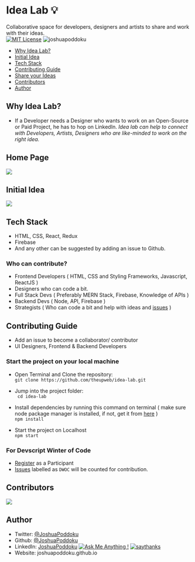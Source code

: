 # Idea Lab 💡
Collaborative space for developers, designers and artists to share and work with their ideas. <br>
[![MIT License](https://badges.frapsoft.com/os/mit/mit.svg?v=103)](https://opensource.org/licenses/mit-license.php)
<img src="https://komarev.com/ghpvc/?username=joshuapoddoku&label=Profile%20views&color=0e75b6&style=flat" alt="joshuapoddoku" />

- [Why Idea Lab?](#why-idea-lab)
- [Initial Idea](#initial-idea)
- [Tech Stack](#tech-stack)
- [Contributing Guide](#contributing-guide)
- [Share your Ideas](https://github.com/theupweb/idea-lab/issues/3)
- [Contributors](#contributors)
- [Author](#author)

## Why Idea Lab?

- If a Developer needs a Designer who wants to work on an Open-Source or Paid Project, he has to hop on LinkedIn.
  *Idea lab can help to connect with Developers, Artists, Designers who are like-minded to work on the right idea.* 


## Home Page

<img src="./docs/design/IDEA-LAB-Home.png">

## Initial Idea

<img src="./docs/design/idea-lab-initial.png" />



## Tech Stack

- HTML, CSS, React, Redux
- Firebase
- And any other can be suggested by adding an issue to Github.

### Who can contribute?

- Frontend Developers ( HTML, CSS and Styling Frameworks, Javascript, ReactJS )
- Designers who can code a bit.
- Full Stack Devs ( Preferably MERN Stack, Firebase, Knowledge of APIs )
- Backend Devs ( Node, API, Firebase )
- Strategists ( Who can code a bit and help with ideas and [issues](https://github.com/theupweb/idea-lab/issues) )
## Contributing Guide

- Add an issue to become a collaborator/ contributor
- UI Designers, Frontend & Backend Developers
### Start the project on your local machine

- Open Terminal and Clone the repository: <br>
```git clone https://github.com/theupweb/idea-lab.git```

- Jump into the project folder: <br>
``` cd idea-lab```

- Install dependencies by running this command on terminal ( make sure node package manager is installed, if not, get it from [here](https://nodejs.org/en/download/package-manager/) ) <br>
```npm install```

- Start the project on Localhost <br>
```npm start```

### For Devscript Winter of Code
- [Register](https://devscript.tech/woc/) as a Participant
- [Issues](https://github.com/theupweb/idea-lab) labelled as ```DWOC``` will be counted for contribution.

## Contributors
<a href="https://github.com/theupweb/idea-lab/graphs/contributors">
  <img src="https://contrib.rocks/image?repo=theupweb/idea-lab" />
</a>



## Author
- Twitter: [@JoshuaPoddoku](https://twitter.com/JoshuaPoddoku)
- Github: [@JoshuaPoddoku](https://github.com/JoshuaPoddoku)
- LinkedIn: [JoshuaPoddoku](https://www.linkedin.com/in/joshua-poddoku/)
[![Ask Me Anything !](https://img.shields.io/badge/Ask%20me-anything-1abc9c.svg)](https://GitHub.com/JoshuaPoddoku)
[![saythanks](https://img.shields.io/badge/say-thanks-ff69b4.svg)](https://saythanks.io/to/201751033%40iiitvadodara.ac.in)
- Website: joshuapoddoku.github.io
